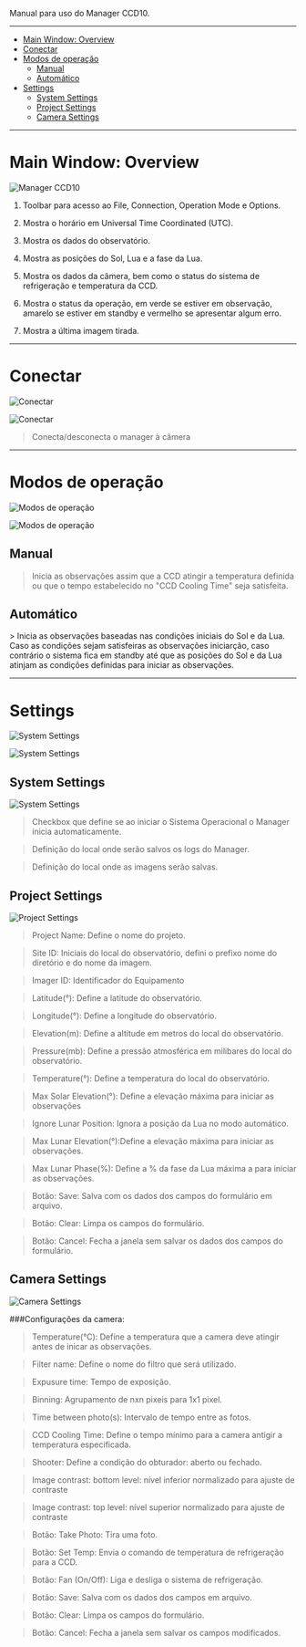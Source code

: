 Manual para uso do Manager CCD10.

---

<!-- toc -->

  * [Main Window: Overview](#mainwindowoverview)
  * [Conectar](#conectar)
  * [Modos de operação](#modosdeoperação)
    * [Manual](#manual)
    * [Automático](#automático)
  * [Settings](#settings)
    * [System Settings](#systemsettings)
    * [Project Settings](#projectsettings)
    * [Camera Settings](#camerasettings)

<!-- toc stop -->

---
<h1 id="mainwindowoverview">Main Window: Overview</h1>

![Manager CCD10](https://github.com/pliniopereira/ccd10/blob/master/doc/img/CCD_Controller_1.0.0.png)

1. Toolbar para acesso ao File, Connection, Operation Mode e Options.

2. Mostra o horário em Universal Time Coordinated (UTC).

3. Mostra os dados do observatório.

4. Mostra as posições do Sol, Lua e a fase da Lua.

5. Mostra os dados da câmera, bem como o status do sistema de refrigeração e temperatura da CCD.

6. Mostra o status da operação, em verde se estiver em observação, amarelo se estiver em standby e vermelho se apresentar algum erro.

7. Mostra a última imagem tirada.

---

# Conectar
![Conectar](https://raw.githubusercontent.com/pliniopereira/ccd10/master/doc/img/menu_conectar.png)

![Conectar](https://raw.githubusercontent.com/pliniopereira/ccd10/master/doc/img/Menu_010.png)

>Conecta/desconecta o manager à câmera

---

<h1 id="modosdeoperação">Modos de operação</h1>

![Modos de operação](https://raw.githubusercontent.com/pliniopereira/ccd10/master/doc/img/menu_man_aut.png)

![Modos de operação](https://raw.githubusercontent.com/pliniopereira/ccd10/master/doc/img/Menu_011.png)

## Manual
> Inicia as observações assim que a CCD atingir a temperatura definida ou que o tempo estabelecido no "CCD Cooling Time" seja satisfeita.

<h2 id="automático">Automático</h2>
> Inicia as observações baseadas nas condições iniciais do Sol e da Lua. Caso as condições sejam satisfeiras as observações iniciarção, caso contrário o sistema fica em standby até que as posições do Sol e da Lua atinjam as condições definidas para iniciar as observações.

---

# Settings
![System Settings](https://raw.githubusercontent.com/pliniopereira/ccd10/master/doc/img/menu_settings.png)

![System Settings](https://raw.githubusercontent.com/pliniopereira/ccd10/master/doc/img/win_settings.png)

<h2 id="systemsettings">System Settings</h2>

![System Settings](https://raw.githubusercontent.com/pliniopereira/ccd10/master/doc/img/System%20Settings_019.png)

> Checkbox que define se ao iniciar o Sistema Operacional o Manager inicia automaticamente.

> Definição do local onde serão salvos os logs do Manager.

> Definição do local onde as imagens serão salvas.

<h2 id="projectsettings">Project Settings</h2>

![Project Settings](https://raw.githubusercontent.com/pliniopereira/ccd10/master/doc/img/Project%20Settings_020.png)

> Project Name: Define o nome do projeto.

> Site ID: Iniciais do local do observatório, defini o prefixo nome do diretório e do nome da imagem.

> Imager ID: Identificador do Equipamento

> Latitude(°): Define a latitude do observatório.

> Longitude(°): Define a longitude do observatório.

> Elevation(m): Define a altitude em metros do local do observatório.

> Pressure(mb): Define a pressão atmosférica em milibares do local do observatório.

> Temperature(°): Define a temperatura do local do observatório.

> Max Solar Elevation(°): Define a elevação máxima para iniciar as observações

> Ignore Lunar Position: Ignora a posição da Lua no modo automático.

> Max Lunar Elevation(°):Define a elevação máxima para iniciar as observações.

> Max Lunar Phase(%): Define a % da fase da Lua máxima a para iniciar as observações.

> Botão: Save: Salva com os dados dos campos do formulário em arquivo.

> Botão: Clear: Limpa os campos do formulário.

> Botão: Cancel: Fecha a janela sem salvar os dados dos campos do formulário.

<h2 id="camerasettings">Camera Settings</h2>

![Camera Settings](https://raw.githubusercontent.com/pliniopereira/ccd10/master/doc/img/Camera%20Settings_018.png)

###Configurações da camera:
> Temperature(°C): Define a temperatura que a camera deve atingir antes de inicar as observações.

> Filter name: Define o nome do filtro que será utilizado.

> Expusure time: Tempo de exposição.

> Binning: Agrupamento de nxn pixeis para 1x1 pixel.

> Time between photo(s): Intervalo de tempo entre as fotos.

> CCD Cooling Time: Define o tempo mínimo para a camera antigir a temperatura especificada.

> Shooter: Define a condição do obturador: aberto ou fechado.

> Image contrast: bottom level: nível inferior normalizado para ajuste de contraste

> Image contrast: top level: nível superior normalizado para ajuste de contraste

> Botão: Take Photo: Tira uma foto.

> Botão: Set Temp: Envia o comando de temperatura de refrigeração para a CCD.

> Botão: Fan (On/Off): Liga e desliga o sistema de refrigeração.

> Botão: Save: Salva com os dados dos campos em arquivo.

> Botão: Clear: Limpa os campos do formulário.

> Botão: Cancel: Fecha a janela sem salvar os campos modificados.
